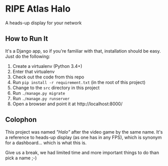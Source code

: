 # RIPE Atlas Halo

A heads-up display for your network

## How to Run It

It's a Django app, so if you're familiar with that, installation should be
easy.  Just do the following:

1. Create a virtualenv (Python 3.4+)
2. Enter that virtualenv
3. Check out the code from this repo
4. Run `pip install -r requirement.txt` (in the root of this project)
5. Change to the `src` directory in this project
6. Run `./manage.py migrate`
7. Run `./manage.py runserver`
8. Open a browser and point it at http://localhost:8000/

## Colophon

This project was named *"Halo"* after the video game by the same name.  It's a
reference to heads-up display (as one has in any FPS), which is synonym for a
dashboard... which is what this is.

Give us a break, we had limited time and more important things to do than pick
a name ;-)

